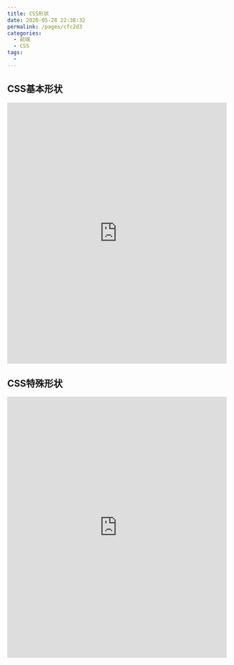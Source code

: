 ```yaml
---
title: CSS形状
date: 2020-05-28 22:38:32
permalink: /pages/cfc2d3
categories: 
  - 前端
  - CSS
tags: 
  - 
---
```


## CSS基本形状

<iframe height="600" style="width: 100%;" scrolling="no" title="css形状" src="https://codepen.io/liufeipeng/embed/pojXPzg?height=600&theme-id=light&default-tab=css,result" frameborder="no" allowtransparency="true" allowfullscreen="true">
  See the Pen <a href='https://codepen.io/liufeipeng/pen/pojXPzg'>css形状</a> by liufeipeng
  (<a href='https://codepen.io/liufeipeng'>@liufeipeng</a>) on <a href='https://codepen.io'>CodePen</a>.
</iframe>


## CSS特殊形状

<iframe height="600" style="width: 100%;" scrolling="no" title="CSS特殊形状" src="https://codepen.io/liufeipeng/embed/BajBoMW?height=600&theme-id=light&default-tab=css,result" frameborder="no" allowtransparency="true" allowfullscreen="true">
  See the Pen <a href='https://codepen.io/liufeipeng/pen/BajBoMW'>CSS特殊形状</a> by liufeipeng
  (<a href='https://codepen.io/liufeipeng'>@liufeipeng</a>) on <a href='https://codepen.io'>CodePen</a>.
</iframe>